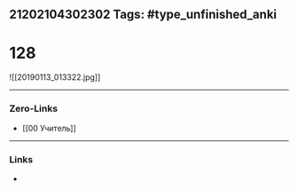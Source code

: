 21202104302302
Tags: #type_unfinished_anki 
---
# 128

![[20190113_013322.jpg]]

---
### Zero-Links
- [[00 Учитель]]
---
### Links
-
